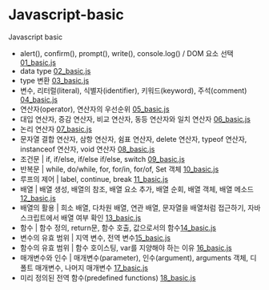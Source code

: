 # Javascript-basic
Javascript basic 

- alert(), confirm(), prompt(), write(), console.log() / DOM 요소 선택 [01_basic.js](/Javascript%20basic/js/01_basic.js)
- data type [02_basic.js](/Javascript%20basic/js/02_basic.js)
- type 변환 [03_basic.js](/Javascript%20basic/js/03_basic.js)
- 변수, 리터럴(literal), 식별자(identifier), 키워드(keyword), 주석(comment)  [04_basic.js](/Javascript%20basic/js/04_basic.js)
- 연산자(operator), 연산자의 우선순위 [05_basic.js](/Javascript%20basic/js/05_basic.js)
- 대입 연산자, 증감 연산자, 비교 연산자, 동등 연산자와 일치 연산자 [06_basic.js](/Javascript%20basic/js/06_basic.js)
- 논리 연산자 [07_basic.js](/Javascript%20basic/js/07_basic.js)
- 문자열 결합 연산자, 삼항 연산자, 쉼표 연산자, delete 연산자, typeof 연산자, instanceof 연산자, void 연산자  [08_basic.js](/Javascript%20basic/js/08_basic.js)
- 조건문 | if, if/else, if/else if/else, switch [09_basic.js](/Javascript%20basic/js/09_basic.js)
- 반복문 | while, do/while, for, for/in, for/of, Set 객체 [10_basic.js](/Javascript%20basic/js/10_basic.js)
- 루프의 제어 | label, continue, break [11_basic.js](/Javascript%20basic/js/11_basic.js)
- 배열 | 배열 생성, 배열의 참조, 배열 요소 추가, 배열 순회, 배열 객체, 배열 메소드 [12_basic.js](/Javascript%20basic/js/12_basic.js)
- 배열의 활용 | 희소 배열, 다차원 배열, 연관 배열, 문자열을 배열처럼 접근하기, 자바스크립트에서 배열 여부 확인 [13_basic.js](/Javascript%20basic/js/13_basic.js)
- 함수 | 함수 정의, return문, 함수 호출, 값으로서의 함수[14_basic.js](/Javascript%20basic/js/14_basic.js)
- 변수의 유효 범위 | 지역 변수, 전역 변수[15_basic.js](/Javascript%20basic/js/15_basic.js)
- 함수의 유효 범위 | 함수 호이스팅, var를 지양해야 하는 이유 [16_basic.js](/Javascript%20basic/js/16_basic.js)
- 매개변수와 인수 | 매개변수(parameter), 인수(argument), arguments 객체, 디폴트 매개변수,  나머지 매개변수 [17_basic.js](/Javascript%20basic/js/17_basic.js)
- 미리 정의된 전역 함수(predefined functions) [18_basic.js](/Javascript%20basic/js/18_basic.js)
